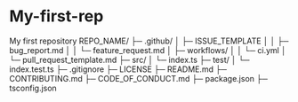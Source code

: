 # My-first-rep
My first repository
REPO_NAME/
├─ .github/
│  ├─ ISSUE_TEMPLATE
│  │  ├─ bug_report.md
│  │  └─ feature_request.md
│  ├─ workflows/
│  │  └─ ci.yml
│  └─ pull_request_template.md
├─ src/
│  └─ index.ts
├─ test/
│  └─ index.test.ts
├─ .gitignore
├─ LICENSE
├─ README.md
├─ CONTRIBUTING.md
├─ CODE_OF_CONDUCT.md
├─ package.json
├─ tsconfig.json
